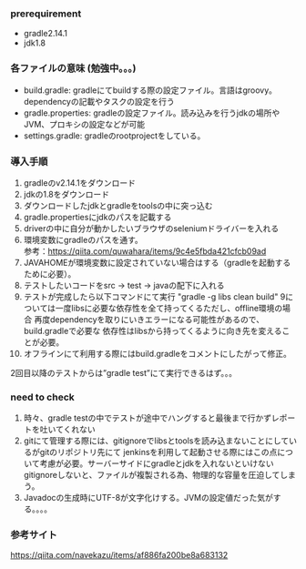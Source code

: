 ### prerequirement

- gradle2.14.1
- jdk1.8

### 各ファイルの意味 (勉強中。。。)
- build.gradle: gradleにてbuildする際の設定ファイル。言語はgroovy。dependencyの記載やタスクの設定を行う
- gradle.properties: gradleの設定ファイル。読み込みを行うjdkの場所やJVM、プロキシの設定などが可能
- settings.gradle: gradleのrootprojectをしている。


### 導入手順

1. gradleのv2.14.1をダウンロード
2. jdkの1.8をダウンロード
3. ダウンロードしたjdkとgradleをtoolsの中に突っ込む
4. gradle.propertiesにjdkのパスを記載する
5. driverの中に自分が動かしたいブラウザのseleniumドライバーを入れる
6. 環境変数にgradleのパスを通す。  
   参考：https://qiita.com/quwahara/items/9c4e5fbda421cfcb09ad
7. JAVAHOMEが環境変数に設定されていない場合はする（gradleを起動するために必要）。
8. テストしたいコードをsrc -> test -> javaの配下に入れる
9. テストが完成したら以下コマンドにて実行 "gradle -g libs clean build"
   9については一度libsに必要な依存性を全て持ってくるただし、offline環境の場合
   再度dependencyを取りにいきエラーになる可能性があるので、build.gradleで必要な
   依存性はlibsから持ってくるように向き先を変えることが必要。
10. オフラインにて利用する際にはbuild.gradleをコメントにしたがって修正。

2回目以降のテストからは”gradle test”にて実行できるはず。。。

### need to check
1. 時々、gradle testの中でテストが途中でハングすると最後まで行かずレポートを吐いてくれない
2. gitにて管理する際には、gitignoreでlibsとtoolsを読み込まないことにしているがgitのリポジトリ先にて
   jenkinsを利用して起動させる際にはこの点について考慮が必要。サーバーサイドにgradleとjdkを入れないといけない
   gitignoreしないと、ファイルが複製される為、物理的な容量を圧迫してしまう。
3. Javadocの生成時にUTF-8が文字化けする。JVMの設定値だった気がする。。。。

### 参考サイト
https://qiita.com/navekazu/items/af886fa200be8a683132
